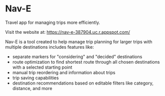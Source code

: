 # Nav-E
Travel app for managing trips more efficiently.

Visit the website at: https://nav-e-387904.uc.r.appspot.com/

Nav-E is a tool created to help manage trip planning for larger trips with multiple destinations
includes features like:
- separate markers for "considering" and "decided" destinations
- route optimization to find shortest route through all chosen destinations with a selected starting point
- manual trip reordering and information about trips
- trip saving capabilities
- destination recommendations based on editable filters like category, distance, and more
